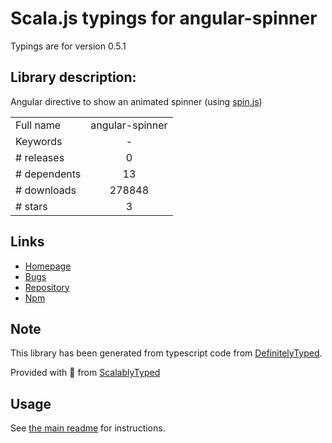 
# Scala.js typings for angular-spinner

Typings are for version 0.5.1

## Library description:
Angular directive to show an animated spinner (using [spin.js](http://fgnass.github.io/spin.js/))

|                    |                 |
| ------------------ | :-------------: |
| Full name          | angular-spinner |
| Keywords           | - |
| # releases         | 0 |
| # dependents       | 13 |
| # downloads        | 278848 |
| # stars            | 3 |

## Links
- [Homepage](https://github.com/urish/angular-spinner#readme)
- [Bugs](https://github.com/urish/angular-spinner/issues)
- [Repository](https://github.com/urish/angular-spinner)
- [Npm](https://www.npmjs.com/package/angular-spinner)
    


## Note
This library has been generated from typescript code from [DefinitelyTyped](https://definitelytyped.org).

Provided with :purple_heart: from [ScalablyTyped](https://github.com/oyvindberg/ScalablyTyped)

## Usage
See [the main readme](../../readme.md) for instructions.


